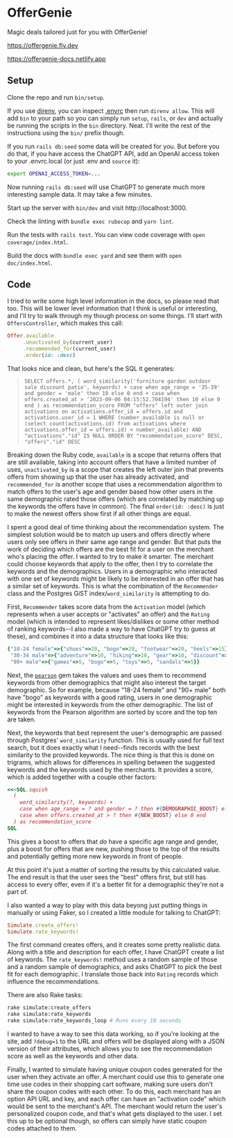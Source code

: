 # OfferGenie

Magic deals tailored just for you with OfferGenie!

https://offergenie.fly.dev

https://offergenie-docs.netlify.app

## Setup

Clone the repo and run `bin/setup`.

If you use [direnv](https://direnv.net), you can inspect [.envrc](.envrc) then run `direnv allow`. This will add `bin` to your path so you can simply run `setup`, `rails`, or `dev` and actually be running the scripts in the `bin` directory. Neat. I'll write the rest of the instructions using the `bin/` prefix though.

If you run `rails db:seed` some data will be created for you. But before you do that, if you have access the ChatGPT API, add an OpenAI access token to your .envrc.local (or just .env and `source` it):

```sh
export OPENAI_ACCESS_TOKEN=...
```

Now running `rails db:seed` will use ChatGPT to generate much more interesting sample data. It may take a few minutes.

Start up the server with `bin/dev` and visit http://localhost:3000.

Check the linting with `bundle exec rubocop` and `yarn lint`.

Run the tests with `rails test`. You can view code coverage with `open coverage/index.html`.

Build the docs with `bundle exec yard` and see them with `open doc/index.html`.

## Code

I tried to write some high level information in the docs, so please read that too. This will be lower level information that I think is useful or interesting, and I'll try to walk through my though process on some things. I'll start with `OffersController`, which makes this call:

```ruby
Offer.available
     .unactivated_by(current_user)
     .recommended_for(current_user)
     .order(id: :desc)
```

That looks nice and clean, but here's the SQL it generates:

> `SELECT offers.*, ( word_similarity('furniture garden outdoor sale discount patio', keywords) + case when age_range = '35-39' and gender = 'male' then 10 else 0 end + case when offers.created_at > '2023-09-06 04:15:52.704194' then 10 else 0 end ) as recommendation_score FROM "offers" left outer join activations on activations.offer_id = offers.id and activations.user_id = 1 WHERE (number_available is null or (select count(activations.id) from activations where activations.offer_id = offers.id) < number_available) AND "activations"."id" IS NULL ORDER BY "recommendation_score" DESC, "offers"."id" DESC`

Breaking down the Ruby code, `available` is a scope that returns offers that are still available, taking into account offers that have a limited number of uses, `unactivated_by` is a scope that creates the left outer join that prevents offers from showing up that the user has already activated, and `recommended_for` is another scope that uses a recommendation algorithm to match offers to the user's age and gender based how other users in the same demographic rated those offers (which are correlated by matching up the keywords the offers have in common). The final `order(id: :desc)` is just to make the newest offers show first if all other things are equal.

I spent a good deal of time thinking about the recommendation system. The simplest solution would be to match up users and offers directly where users only see offers in their same age range and gender. But that puts the work of deciding which offers are the best fit for a user on the merchant who's placing the offer. I wanted to try to make it smarter. The merchant could choose keywords that apply to the offer, then I try to correlate the keywords and the demographics. Users in a demographic who interacted with one set of keywords might be likely to be interested in an offer that has a similar set of keywords. This is what the combination of the `Recommender` class and the Postgres GiST index/`word_similarity` is attempting to do.

First, `Recommender` takes score data from the `Activation` model (which represents when a user accepts or "activates" an offer) and the `Rating` model (which is intended to represent likes/dislikes or some other method of ranking keywords--I also made a way to have ChatGPT try to guess at these), and combines it into a data structure that looks like this:

```ruby
{"18-24 female"=>{"shoes"=>20, "bogo"=>20, "footwear"=>20, "heels"=>15},
 "30-34 male"=>{"adventure"=>10, "hiking"=>10, "gear"=>10, "discount"=>10},
 "90+ male"=>{"games"=>5, "bogo"=>5, "toys"=>5, "sandals"=>5}}
```

Next, the [`pearson`](https://github.com/alfonsojimenez/pearson) gem takes the values and uses them to recommend keywords from other demographics that might also interest the target demographic. So for example, because "18-24 female" and "90+ male" both have "bogo" as keywords with a good rating, users in one demographic might be interested in keywords from the other demographic. The list of keywords from the Pearson algorithm are sorted by score and the top ten are taken.

Next, the keywords that best represent the user's demographic are passed through Postgres' `word_similarity` function. This is usually used for full text search, but it does exactly what I need--finds records with the best similarity to the provided keywords. The nice thing is that this is done on trigrams, which allows for differences in spelling between the suggested keywords and the keywords used by the merchants. It provides a score, which is added together with a couple other factors:

```ruby
<<~SQL.squish
  (
    word_similarity(?, keywords) +
    case when age_range = ? and gender = ? then #{DEMOGRAPHIC_BOOST} else 0 end +
    case when offers.created_at > ? then #{NEW_BOOST} else 0 end
  ) as recommendation_score
SQL
```

This gives a boost to offers that _do_ have a specific age range and gender, plus a boost for offers that are new, pushing those to the top of the results and potentially getting more new keywords in front of people.

At this point it's just a matter of sorting the results by this calculated value. The end result is that the user sees the "best" offers first, but still has access to every offer, even if it's a better fit for a demographic they're not a part of.

I also wanted a way to play with this data beyong just putting things in manually or using Faker, so I created a little module for talking to ChatGPT:

```ruby
Simulate.create_offers!
Simulate.rate_keywords!
```

The first command creates offers, and it creates some pretty realistic data. Along with a title and description for each offer, I have ChatGPT create a list of keywords. The `rate_keywords!` method uses a random sample of those and a random sample of demographics, and asks ChatGPT to pick the best fit for each demographic. I translate those back into `Rating` records which influence the recommendations.

There are also Rake tasks:

```sh
rake simulate:create_offers
rake simulate:rate_keywords
rake simulate:rate_keywords_loop # Runs every 10 seconds
```

I wanted to have a way to see this data working, so if you're looking at the site, add `?debug=1` to the URL and offers will be displayed along with a JSON version of their attributes, which allows you to see the recommendation score as well as the keywords and other data.

Finally, I wanted to simulate having unique coupon codes generated for the user when they activate an offer. A merchant could use this to generate one time use codes in their shopping cart software, making sure users don't share the coupon codes with each other. To do this, each merchant has an option API URL and key, and each offer can have an "activation code" which would be sent to the merchant's API. The merchant would return the user's personalized coupon code, and that's what gets displayed to the user. I set this up to be optional though, so offers can simply have static coupon codes attached to them.
